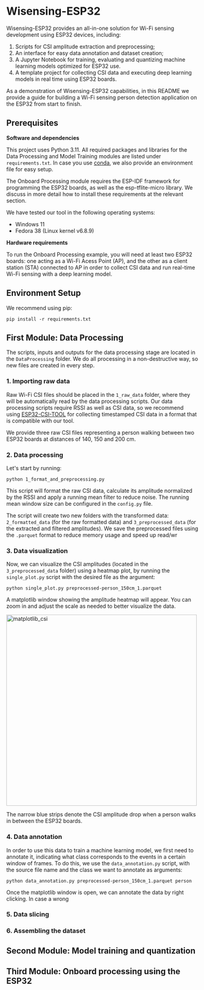 # Wisensing-ESP32

Wisensing-ESP32 provides an all-in-one solution for Wi-Fi sensing development using ESP32 devices, including:
1. Scripts for CSI amplitude extraction and preprocessing;
2. An interface for easy data annotation and dataset creation;
3. A Jupyter Notebook for training, evaluating and quantizing machine learning models optimized for ESP32 use.
4. A template project for collecting CSI data and executing deep learning models in real time using ESP32 boards.


As a demonstration of Wisensing-ESP32 capabilities, in this README we provide a guide for building a Wi-Fi sensing person detection application on the ESP32 from start to finish.

## Prerequisites

**Software and dependencies**

This project uses Python 3.11. All required packages and libraries for the Data Processing and Model Training modules are listed under ```requirements.txt```. In case you use [conda](https://docs.conda.io/projects/conda/en/stable/index.html), we also provide an environment file for easy setup.

The Onboard Processing module requires the ESP-IDF framework for programming the ESP32 boards, as well as the esp-tflite-micro library. We discuss in more detail how to install these requirements at the relevant section.

We have tested our tool in the following operating systems: 
- Windows 11
- Fedora 38 (Linux kernel v6.8.9)

**Hardware requirements**

To run the Onboard Processing example, you will need at least two ESP32 boards: one acting as a Wi-Fi Acess Point (AP), and the other as a client station (STA) connected to AP in order to collect CSI data and run real-time Wi-Fi sensing with a deep learning model.

## Environment Setup

We recommend using pip:

```
pip install -r requirements.txt
```


## First Module: Data Processing

The scripts, inputs and outputs for the data processing stage are located in the ```DataProcessing``` folder. We do all processing in a non-destructive way, so new files are created in every step.



### 1. Importing raw data

Raw Wi-Fi CSI files should be placed in the ```1_raw_data``` folder, where they will be automatically read by the data processing scripts. Our data processing scripts require RSSI as well as CSI data, so we recommend using [ESP32-CSI-TOOL](https://github.com/StevenMHernandez/ESP32-CSI-Tool) for collecting timestamped CSI data in a format that is compatible with our tool.

We provide three raw CSI files representing a person walking between two ESP32 boards at distances of 140, 150 and 200 cm.

### 2. Data processing

Let's start by running:

```
python 1_format_and_preprocessing.py
```

This script will format the raw CSI data, calculate its amplitude normalized by the RSSI and apply a running mean filter to reduce noise. The running mean window size can be configured in the ```config.py``` file.

The script will create two new folders with the transformed data: ```2_formatted_data``` (for the raw formatted data) and ```3_preprocessed_data``` (for the extracted and filtered amplitudes). We save the preprocessed files using the ```.parquet``` format to reduce memory usage and speed up read/wr

### 3. Data visualization

Now, we can visualize the CSI amplitudes (located in the ```3_preprocessed_data``` folder) using a heatmap plot, by running the ```single_plot.py``` script with the desired file as the argument:
```
python single_plot.py preprocessed-person_150cm_1.parquet
```

A matplotlib window showing the amplitude heatmap will appear. You can zoom in and adjust the scale as needed to better visualize the data.

<img width="500" alt="matplotlib_csi" src="https://github.com/user-attachments/assets/8139feea-4767-47d8-968c-7539603fa4b6" />

The narrow blue strips denote the CSI amplitude drop when a person walks in between the ESP32 boards.


### 4. Data annotation

In order to use this data to train a machine learning model, we first need to annotate it, indicating what class corresponds to the events in a certain window of frames. To do this, we use the ```data_annotation.py``` script, with the source file name and the class we want to annotate as arguments:

```
python data_annotation.py preprocessed-person_150cm_1.parquet person
```

Once the matplotlib window is open, we can annotate the data by right clicking. In case a wrong



### 5. Data slicing
### 6. Assembling the dataset


## Second Module: Model training and quantization

## Third Module: Onboard processing using the ESP32


